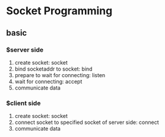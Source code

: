 # Socket Programming

## basic
### \$server side
1. create socket: socket
2. bind socketaddr to socket: bind
3. prepare to wait for connecting: listen
4. wait for connecting: accept
5. communicate data

### \$client side
1. create socket: socket
2. connect socket to specified socket of server side: connect
3. communicate data
